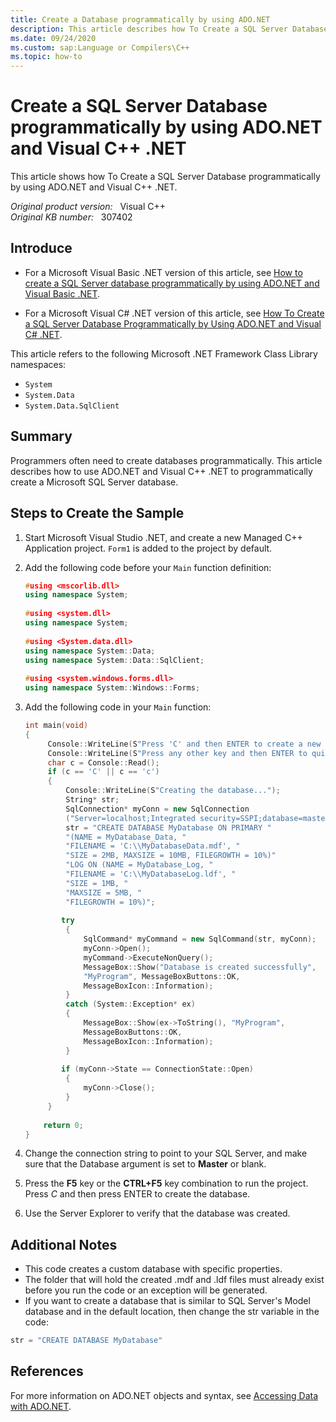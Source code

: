 ```yaml
---
title: Create a Database programmatically by using ADO.NET
description: This article describes how To Create a SQL Server Database programmatically by using ADO.NET and Visual C++ .NET.
ms.date: 09/24/2020
ms.custom: sap:Language or Compilers\C++
ms.topic: how-to
---
```

# Create a SQL Server Database programmatically by using ADO.NET and Visual C++ .NET

This article shows how To Create a SQL Server Database programmatically by using ADO.NET and Visual C++ .NET.

_Original product version:_ &nbsp; Visual C++  
_Original KB number:_ &nbsp; 307402

## Introduce

- For a Microsoft Visual Basic .NET version of this article, see [How to create a SQL Server database programmatically by using ADO.NET and Visual Basic .NET](https://support.microsoft.com/help/305079).  

- For a Microsoft Visual C# .NET version of this article, see [How To Create a SQL Server Database Programmatically by Using ADO.NET and Visual C# .NET](https://support.microsoft.com/help/307283).  

This article refers to the following Microsoft .NET Framework Class Library namespaces:

- `System`
- `System.Data`
- `System.Data.SqlClient`

## Summary

Programmers often need to create databases programmatically. This article describes how to use ADO.NET and Visual C++ .NET to programmatically create a Microsoft SQL Server database.

## Steps to Create the Sample

1. Start Microsoft Visual Studio .NET, and create a new Managed C++ Application project. `Form1` is added to the project by default.

1. Add the following code before your `Main` function definition:

    ```cpp
    #using <mscorlib.dll>
    using namespace System;
  
    #using <system.dll>
    using namespace System;
  
    #using <System.data.dll>
    using namespace System::Data;
    using namespace System::Data::SqlClient;
  
    #using <system.windows.forms.dll>
    using namespace System::Windows::Forms;
    ```

1. Add the following code in your `Main` function:

    ```cpp
    int main(void)
    {
         Console::WriteLine(S"Press 'C' and then ENTER to create a new database");
         Console::WriteLine(S"Press any other key and then ENTER to quit");
         char c = Console::Read();
         if (c == 'C' || c == 'c')
         {
             Console::WriteLine(S"Creating the database...");
             String* str;
             SqlConnection* myConn = new SqlConnection 
             ("Server=localhost;Integrated security=SSPI;database=master");
             str = "CREATE DATABASE MyDatabase ON PRIMARY " 
             "(NAME = MyDatabase_Data, " 
             "FILENAME = 'C:\\MyDatabaseData.mdf', " 
             "SIZE = 2MB, MAXSIZE = 10MB, FILEGROWTH = 10%)" 
             "LOG ON (NAME = MyDatabase_Log, " 
             "FILENAME = 'C:\\MyDatabaseLog.ldf', " 
             "SIZE = 1MB, " 
             "MAXSIZE = 5MB, " 
             "FILEGROWTH = 10%)";
  
            try
             {
                 SqlCommand* myCommand = new SqlCommand(str, myConn);
                 myConn->Open();
                 myCommand->ExecuteNonQuery();
                 MessageBox::Show("Database is created successfully", 
                 "MyProgram", MessageBoxButtons::OK, 
                 MessageBoxIcon::Information);
             }
             catch (System::Exception* ex)
             {
                 MessageBox::Show(ex->ToString(), "MyProgram", 
                 MessageBoxButtons::OK, 
                 MessageBoxIcon::Information);
             }
  
            if (myConn->State == ConnectionState::Open)
             {
                 myConn->Close();
             }
         }
  
        return 0;
    }
    ```

1. Change the connection string to point to your SQL Server, and make sure that the Database argument is set to **Master** or blank.
1. Press the **F5** key or the **CTRL+F5** key combination to run the project. Press *C* and then press ENTER to create the database.
1. Use the Server Explorer to verify that the database was created.

## Additional Notes

- This code creates a custom database with specific properties.
- The folder that will hold the created .mdf and .ldf files must already exist before you run the code or an exception will be generated.
- If you want to create a database that is similar to SQL Server's Model database and in the default location, then change the str variable in the code:

```cpp
str = "CREATE DATABASE MyDatabase"
```

## References

For more information on ADO.NET objects and syntax, see [Accessing Data with ADO.NET](/previous-versions/dotnet/netframework-1.1/e80y5yhx(v=vs.71)).
